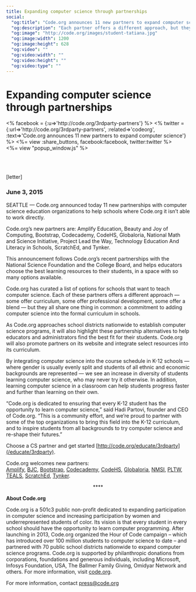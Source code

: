 ```yaml
---
title: Expanding computer science through partnerships
social:
  "og:title": "Code.org announces 11 new partners to expand computer science"
  "og:description": "Each partner offers a different approach, but they all share one thing: a commitment to adding computer science into the formal curriculum in schools."
  "og:image": "http://code.org/images/student-tatiana.jpg"
  "og:image:width": 1200
  "og:image:height": 628
  "og:video": ""
  "og:video:width": ""
  "og:video:height": ""
  "og:video:type": ""
---
```


# Expanding computer science through partnerships



<div style="float: left;">
<% facebook = {:u=>'http://code.org/3rdparty-partners'} %>
<% twitter = {:url=>'http://code.org/3rdparty-partners', :related=>'codeorg', :text=>'Code.org announces 11 new partners to expand computer science'} %>
<%= view :share_buttons, facebook:facebook, twitter:twitter %>
</div>

<%= view "popup_window.js" %>

<br style="clear: both;">

<br />

[letter]

### June 3, 2015 

SEATTLE — Code.org announced today 11 new partnerships with computer science education organizations to help schools where Code.org it isn’t able to work directly. 

Code.org’s new partners are: Amplify Education, Beauty and Joy of Computing, Bootstrap, Codecademy, CodeHS, Globaloria, National Math and Science Initiative, Project Lead the Way, Technology Education And Literacy in Schools, ScratchEd, and Tynker.

This announcement follows Code.org’s recent partnerships with the National Science Foundation and the College Board, and helps educators choose the best learning resources to their students, in a space with so many options available.

Code.org has curated a list of options for schools that want to teach computer science. Each of these partners offers a different approach — some offer curriculum, some offer professional development, some offer a blend — but they all share one thing in common: a commitment to adding computer science into the formal curriculum in schools. 

As Code.org approaches school districts nationwide to establish computer science programs, it will also highlight these partnership alternatives to help educators and administrators find the best fit for their students. Code.org will also promote partners on its website and integrate select resources into its curriculum.

By integrating computer science into the course schedule in K-12 schools — where gender is usually evenly split and students of all ethnic and economic backgrounds are represented — we see an increase in diversity of students learning computer science, who may never try it otherwise. In addition, learning computer science in a classroom can help students progress faster and further than learning on their own.

“Code.org is dedicated to ensuring that every K-12 student has the opportunity to learn computer science,” said Hadi Partovi, founder and CEO of Code.org. “This is a community effort, and we’re proud to partner with some of the top organizations to bring this field into the K-12 curriculum, and to inspire students from all backgrounds to try computer science and re-shape their futures.”

Choose a CS partner and get started [http://code.org/educate/3rdparty](/educate/3rdparty).

Code.org welcomes new partners:<br />
[Amplify](http://mooc.amplify.com), [BJC](http://bjc.berkeley.edu/), [Bootstrap](http://www.bootstrapworld.org/), [Codecademy](http://www.codecademy.com/), [CodeHS](https://codehs.com/), [Globaloria](http://globaloria.com/), [NMSI](https://www.nms.org/), [PLTW](https://www.pltw.org/), [TEALS](https://www.tealsk12.org/), [ScratchEd](http://scratched.gse.harvard.edu/guide/), [Tynker](https://www.tynker.com/).


<center>****</center>


**About Code.org**

Code.org is a 501c3 public non-profit dedicated to expanding participation in computer science and increasing participation by women and underrepresented students of color. Its vision is that every student in every school should have the opportunity to learn computer programming. After launching in 2013, Code.org organized the Hour of Code campaign – which has introduced over 100 million students to computer science to date – and partnered with 70 public school districts nationwide to expand computer science programs. Code.org is supported by philanthropic donations from corporations, foundations and generous individuals, including Microsoft, Infosys Foundation, USA, The Ballmer Family Giving, Omidyar Network and others. For more information, visit [code.org](/).

For more information, contact <a href="mailto:press@code.org">press@code.org</a>

